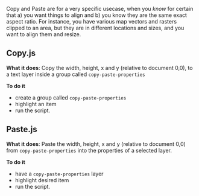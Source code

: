 Copy and Paste are for a very specific usecase, when you *know* for certain that a) you want things to align and b) you know they are the same exact aspect ratio. For instance, you have various map vectors and rasters clipped to an area, but they are in different locations and sizes, and you want to align them and resize. 

## Copy.js
**What it does**: Copy the width, height, x and y (relative to document 0,0), to a text layer inside a group called `copy-paste-properties`

**To do it**

- create a group called `copy-paste-properties`
- highlight an item
- run the script. 

## Paste.js
**What it does**: Paste the width, height, x and y (relative to document 0,0) from `copy-paste-properties` into the properties of a selected layer.

**To do it**
- have a `copy-paste-properties` layer
- highlight desired item
- run the script.